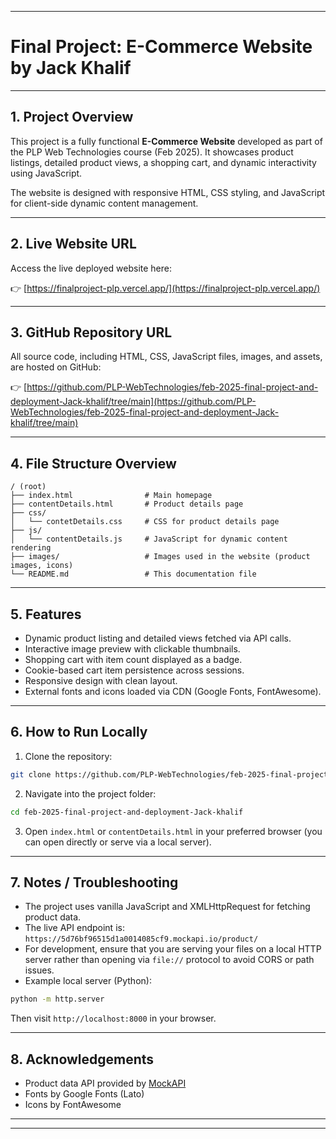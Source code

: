 
---

# Final Project: E-Commerce Website by Jack Khalif

---

## 1. Project Overview

This project is a fully functional **E-Commerce Website** developed as part of the PLP Web Technologies course (Feb 2025). It showcases product listings, detailed product views, a shopping cart, and dynamic interactivity using JavaScript.

The website is designed with responsive HTML, CSS styling, and JavaScript for client-side dynamic content management.

---

## 2. Live Website URL

Access the live deployed website here:

👉 [https://finalproject-plp.vercel.app/](https://finalproject-plp.vercel.app/)

---

## 3. GitHub Repository URL

All source code, including HTML, CSS, JavaScript files, images, and assets, are hosted on GitHub:

👉 [https://github.com/PLP-WebTechnologies/feb-2025-final-project-and-deployment-Jack-khalif/tree/main](https://github.com/PLP-WebTechnologies/feb-2025-final-project-and-deployment-Jack-khalif/tree/main)

---

## 4. File Structure Overview

```
/ (root)
├── index.html                # Main homepage
├── contentDetails.html       # Product details page
├── css/
│   └── contetDetails.css     # CSS for product details page
├── js/
│   └── contentDetails.js     # JavaScript for dynamic content rendering
├── images/                   # Images used in the website (product images, icons)
└── README.md                 # This documentation file
```

---

## 5. Features

* Dynamic product listing and detailed views fetched via API calls.
* Interactive image preview with clickable thumbnails.
* Shopping cart with item count displayed as a badge.
* Cookie-based cart item persistence across sessions.
* Responsive design with clean layout.
* External fonts and icons loaded via CDN (Google Fonts, FontAwesome).

---

## 6. How to Run Locally

1. Clone the repository:

```bash
git clone https://github.com/PLP-WebTechnologies/feb-2025-final-project-and-deployment-Jack-khalif.git
```

2. Navigate into the project folder:

```bash
cd feb-2025-final-project-and-deployment-Jack-khalif
```

3. Open `index.html` or `contentDetails.html` in your preferred browser (you can open directly or serve via a local server).

---

## 7. Notes / Troubleshooting

* The project uses vanilla JavaScript and XMLHttpRequest for fetching product data.
* The live API endpoint is: `https://5d76bf96515d1a0014085cf9.mockapi.io/product/`
* For development, ensure that you are serving your files on a local HTTP server rather than opening via `file://` protocol to avoid CORS or path issues.
* Example local server (Python):

```bash
python -m http.server
```

Then visit `http://localhost:8000` in your browser.

---

## 8. Acknowledgements

* Product data API provided by [MockAPI](https://mockapi.io/)
* Fonts by Google Fonts (Lato)
* Icons by FontAwesome

---

---

